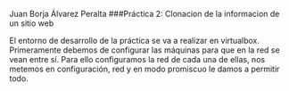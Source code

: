 Juan Borja Álvarez Peralta
###Práctica 2:  Clonacion de la informacion de un sitio web

El entorno de desarrollo de la práctica se va a realizar en virtualbox.
Primeramente debemos de configurar las máquinas para que en la red se vean entre sí.
Para ello configuramos la red de cada una de ellas, nos metemos en configuración, red
y en modo promiscuo le damos a permitir todo.


